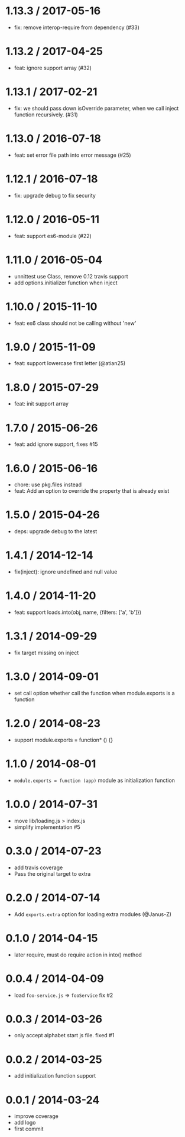 
1.13.3 / 2017-05-16
===================

  * fix: remove interop-require from dependency (#33)

1.13.2 / 2017-04-25
===================

  * feat: ignore support array (#32)

1.13.1 / 2017-02-21
===================

  * fix: we should pass down isOverride parameter, when we call inject function recursively. (#31)

1.13.0 / 2016-07-18
==================

  * feat: set error file path into error message (#25)

1.12.1 / 2016-07-18
==================

  * fix: upgrade debug to fix security

1.12.0 / 2016-05-11
==================

  * feat: support es6-module (#22)

1.11.0 / 2016-05-04
===================

  * unnittest use Class, remove 0.12 travis support
  * add options.initializer function when inject

1.10.0 / 2015-11-10
==================

 * feat: es6 class should not be calling without 'new'

1.9.0 / 2015-11-09
==================

 * feat: support lowercase first letter (@atian25)

1.8.0 / 2015-07-29
==================

 * feat: init support  array

1.7.0 / 2015-06-26
==================

 * feat: add ignore support, fixes #15

1.6.0 / 2015-06-16
==================

  * chore: use pkg.files instead
  * feat: Add an option to override the property that is already exist

1.5.0 / 2015-04-26
==================

 * deps: upgrade debug to the latest

1.4.1 / 2014-12-14
==================

 * fix(inject): ignore undefined and null value

1.4.0 / 2014-11-20
==================

 * feat: support loads.into(obj, name, {filters: ['a', 'b']})

1.3.1 / 2014-09-29
==================

 * fix target missing on inject

1.3.0 / 2014-09-01
==================

 * set call option whether call the function when module.exports is a function

1.2.0 / 2014-08-23
==================

 * support module.exports = function* () {}

1.1.0 / 2014-08-01
==================

 * `module.exports = function (app)` module as initialization function

1.0.0 / 2014-07-31
==================

 * move lib/loading.js > index.js
 * simplify implementation #5

0.3.0 / 2014-07-23
==================

 * add travis coverage
 * Pass the original target to extra

0.2.0 / 2014-07-14
==================

 * Add `exports.extra` option for loading extra modules (@Janus-Z)

0.1.0 / 2014-04-15
==================

 * later require, must do require action in into() method

0.0.4 / 2014-04-09
==================

 * load `foo-service.js` => `fooService` fix #2

0.0.3 / 2014-03-26
==================

 * only accept alphabet start js file. fixed #1

0.0.2 / 2014-03-25
==================

  * add initialization function support

0.0.1 / 2014-03-24
==================

  * improve coverage
  * add logo
  * first commit
